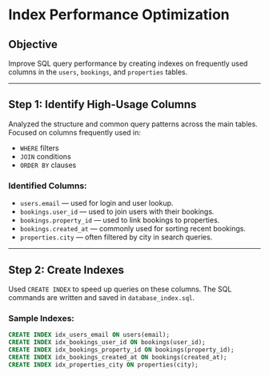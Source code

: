 # Index Performance Optimization

## Objective
Improve SQL query performance by creating indexes on frequently used columns in the `users`, `bookings`, and `properties` tables.

---

## Step 1: Identify High-Usage Columns

Analyzed the structure and common query patterns across the main tables. Focused on columns frequently used in:

- `WHERE` filters
- `JOIN` conditions
- `ORDER BY` clauses

### Identified Columns:
- `users.email` — used for login and user lookup.
- `bookings.user_id` — used to join users with their bookings.
- `bookings.property_id` — used to link bookings to properties.
- `bookings.created_at` — commonly used for sorting recent bookings.
- `properties.city` — often filtered by city in search queries.

---

## Step 2: Create Indexes

Used `CREATE INDEX` to speed up queries on these columns. The SQL commands are written and saved in `database_index.sql`.

### Sample Indexes:
```sql
CREATE INDEX idx_users_email ON users(email);
CREATE INDEX idx_bookings_user_id ON bookings(user_id);
CREATE INDEX idx_bookings_property_id ON bookings(property_id);
CREATE INDEX idx_bookings_created_at ON bookings(created_at);
CREATE INDEX idx_properties_city ON properties(city);
